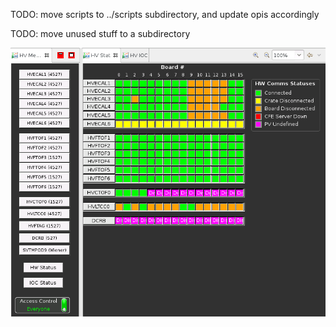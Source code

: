 TODO:  move scripts to ../scripts subdirectory, and update opis accordingly

TODO:  move unused stuff to a subdirectory



![alt tag](https://github.com/JeffersonLab/clas12-epics/blob/develop/apps/caenHvApp/op/opi/caenhv.png)
